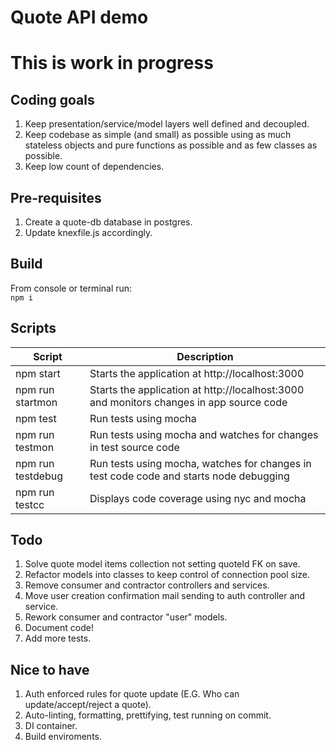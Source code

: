 # Quote API  demo #

<h1 style="border:none">This is work in progress</h1>


## Coding goals ##
1. Keep presentation/service/model layers well defined and decoupled.
1. Keep codebase as simple (and small) as possible using as much stateless objects and pure functions as possible and as few classes as possible.
1. Keep low count of dependencies.

## Pre-requisites ##
1. Create a quote-db database in postgres.
1. Update knexfile.js accordingly.


## Build ##
From console or terminal run:<br/>
``npm i``

## Scripts ##

|Script|Description|
|-|-|
|npm start|Starts the application at http://localhost:3000|
|npm run startmon|Starts the application at http://localhost:3000 and monitors changes in app source code|
|npm test|Run tests using mocha|
|npm run testmon|Run tests using mocha and watches for changes in test source code|
|npm run testdebug|Run tests using mocha, watches for changes in test code code and starts node debugging|
|npm run testcc|Displays code coverage using nyc and mocha|

## Todo ##
1. Solve quote model items collection not setting quoteId FK on save.
1. Refactor models into classes to keep control of connection pool size.
1. Remove consumer and contractor controllers and services.
1. Move user creation confirmation mail sending to auth controller and service.
1. Rework consumer and contractor "user" models.
1. Document code!
1. Add more tests.

## Nice to have ##
1. Auth enforced rules for quote update (E.G. Who can update/accept/reject a quote).
1. Auto-linting, formatting, prettifying, test running on commit.
1. DI container.
1. Build enviroments.


